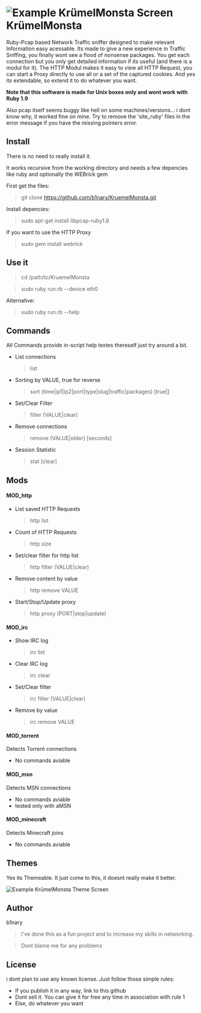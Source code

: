 ![Example KrümelMonsta Screen](http://i48.tinypic.com/2mhdenp.png)
KrümelMonsta
=============

Ruby-Pcap based Network Traffic sniffer designed to make relevant Information easy acessable.
Its made to give a new experience in Traffic Sniffing, you finally wont see a flood of nonsense packages. You get each connection but you only get detailed information if its useful (and there is a modul for it). The HTTP Modul makes it easy to view all HTTP Request, you can start a Proxy directly to use all or a set of the captured cookies. And yes its extendable, so extend it to do whatever you want. 


**Note that this software is made for Unix boxes only and wont work with Ruby 1.9**

Also pcap itself seems buggy like hell on some machines/versions... i dont know why, it worked fine on mine. Try to remove the 'site_ruby' files in the error message if you have the missing pointers error.

## Install
There is no need to really install it.

It works recursive from the working directory and needs a few depencies like ruby and optionally the WEBrick gem

First get the files:

>  git clone https://github.com/b1nary/KruemelMonsta.git

Install depencies:

> sudo apt-get install libpcap-ruby1.8

If you want to use the HTTP Proxy

> sudo gem install webrick

## Use it

> cd /path/to/KruemelMonsta

> sudo ruby run.rb --device eth0

Alternative:

> sudo ruby run.rb --help

## Commands

All Commands provide in-script help textes thereself just try around a bit.

*  List connections

   > list
*  Sorting by VALUE, true for reverse

   > sort (time|ip1|ip2|port|type|slug|traffic|packages) [true|]
*  Set/Clear Filter

   > filter (VALUE|clear)
*  Remove connections

   > remove (VALUE|older) [seconds]

*  Session Statistic

   > stat [clear]

## Mods

#### MOD_http

*  List saved HTTP Requests
 
   > http list

*  Count of HTTP Requests

   > http size

*  Set/clear filter for http list

   > http filter (VALUE|clear)

*  Remove content by value

   > http remove VALUE

*  Start/Stop/Update proxy

   > http proxy (PORT|stop|update)

#### MOD_irc

*  Show IRC log

   > irc list
*  Clear IRC log

   > irc clear
*  Set/Clear filter

   > irc filter (VALUE|clear)
*  Remove by value

   > irc remove VALUE

#### MOD_torrent
Detects Torrent connections

*  No commands aviable

#### MOD_msn
Detects MSN connections

*  No commands aviable
*  tested only with aMSN

#### MOD_minecraft
Detects Minecraft joins

*  No commands aviable

## Themes
Yes its Themeable. It just come to this, it doesnt really make it better.

![Example KrümelMonsta Theme Screen](http://i50.tinypic.com/2lu8f8w.png)

## Author

b1nary

> I've done this as a fun project and to increase my skills in networking.

> Dont blame me for any problems

## License

i dont plan to use any known license. Just follow those simple rules:

*  If you publish it in any way, link to this github
*  Dont sell it. You can give it for free any time in association with rule 1
*  Else, do whatever you want
